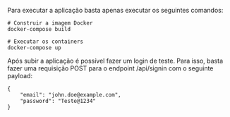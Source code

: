Para executar a aplicação basta apenas executar os seguintes comandos:
```
# Construir a imagem Docker
docker-compose build

# Executar os containers
docker-compose up
```

Após subir a aplicação é possível fazer um login de teste. Para isso, basta fazer uma requisição POST para o endpoint /api/signin com o seguinte payload:
```
{
	"email": "john.doe@example.com",
	"password": "Teste@1234"
}
```